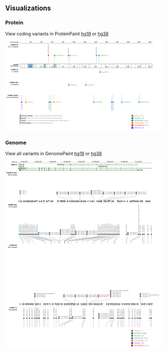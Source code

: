 ## Visualizations
### Protein
View coding variants in ProteinPaint [hg19](https://morinlab.github.io/LLMPP/GAMBL/NCOR1_protein.html)  or [hg38](https://morinlab.github.io/LLMPP/GAMBL/NCOR1_protein_hg38.html)

![](images/proteinpaint/NCOR1_NM_006311.svg)

### Genome
View all variants in GenomePaint [hg19](https://morinlab.github.io/LLMPP/GAMBL/NCOR1.html)  or [hg38](https://morinlab.github.io/LLMPP/GAMBL/NCOR1_hg38.html)

![](images/proteinpaint/NCOR1.svg)

